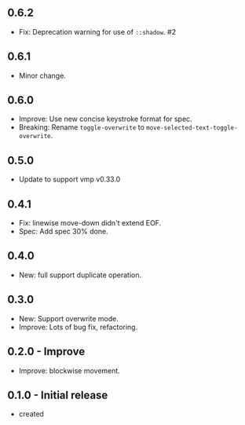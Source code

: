 ## 0.6.2
- Fix: Deprecation warning for use of `::shadow`. #2

## 0.6.1
- Minor change.

## 0.6.0
- Improve: Use new concise keystroke format for spec.
- Breaking: Rename `toggle-overwrite` to `move-selected-text-toggle-overwrite`.

## 0.5.0
- Update to support vmp v0.33.0

## 0.4.1
- Fix: linewise move-down didn't extend EOF.
- Spec: Add spec 30% done.

## 0.4.0
- New: full support duplicate operation.

## 0.3.0
- New: Support overwrite mode.
- Improve: Lots of bug fix, refactoring.

## 0.2.0 - Improve
- Improve: blockwise movement.

## 0.1.0 - Initial release
- created
